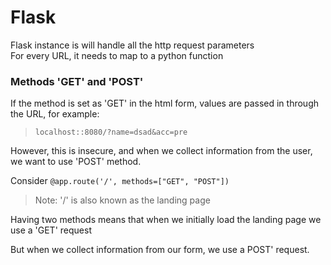 
# Flask 

Flask instance is will handle all the http request parameters  
For every URL, it needs to map to a python function 

### Methods 'GET' and 'POST' 

If the method is set as 'GET' in the html form, values are passed in through the URL, for example: 

> `localhost::8080/?name=dsad&acc=pre` 

However, this is insecure, and when we collect information from the user, we want to use 'POST' method. 

Consider `@app.route('/', methods=["GET", "POST"])`
> Note: '/' is also known as the landing page 

Having two methods means that when we initially load the landing page we use a 'GET' request  

But when we collect information from our form, we use a POST' request. 


